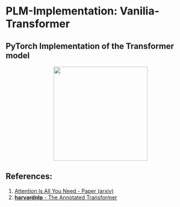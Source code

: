 # PLM-Implementation: Vanilia-Transformer
## PyTorch Implementation of the Transformer model

<p align="center">
<img src="http://imgur.com/1krF2R6.png" width="250">
</p>

## References:
1. [Attention Is All You Need - Paper (arxiv)](https://arxiv.org/abs/1706.03762)
2. [**harvardnlp** - The Annotated Transformer](http://nlp.seas.harvard.edu/2018/04/03/attention.html)
